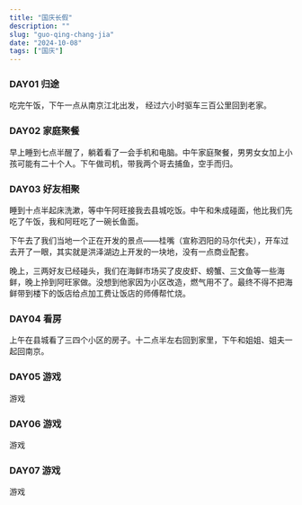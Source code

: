 ```yaml
---
title: "国庆长假"
description: ""
slug: "guo-qing-chang-jia"
date: "2024-10-08"
tags: ["国庆"]
---
```


### DAY01 归途

吃完午饭，下午一点从南京江北出发， 经过六小时驱车三百公里回到老家。

### DAY02 家庭聚餐

早上睡到七点半醒了，躺着看了一会手机和电脑。中午家庭聚餐，男男女女加上小孩可能有二十个人。下午做司机，带我两个哥去捕鱼，空手而归。

### DAY03 好友相聚

睡到十点半起床洗漱，等中午阿旺接我去县城吃饭。中午和朱成碰面，他比我们先吃了午饭，我和阿旺吃了一碗长鱼面。

下午去了我们当地一个正在开发的景点——桂嘴（宣称泗阳的马尔代夫），开车过去开了一眼，其实就是洪泽湖边上开发的一块地，没有一点商业配套。

晚上，三两好友已经碰头，我们在海鲜市场买了皮皮虾、螃蟹、三文鱼等一些海鲜，晚上拎到阿旺家做。没想到他家因为小区改造，燃气用不了。最终不得不把海鲜带到楼下的饭店给点加工费让饭店的师傅帮忙烧。

### DAY04 看房

上午在县城看了三四个小区的房子。十二点半左右回到家里，下午和姐姐、姐夫一起回南京。

### DAY05 游戏

游戏

### DAY06 游戏

游戏

### DAY07 游戏

游戏
